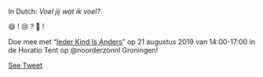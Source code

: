 In Dutch: *Voel jij wat ik voel?*

😄 ! 😢 ? 🤣 ! 

Doe mee met “[Ieder Kind Is Anders](http://iederkindisanders.nl)” op 21 augustus 2019 van 14:00-17:00 in de Horatio Tent op 
@noorderzonnl Groningen!

[See Tweet](https://twitter.com/Tw99t/status/1162021860177002497?s=20)
